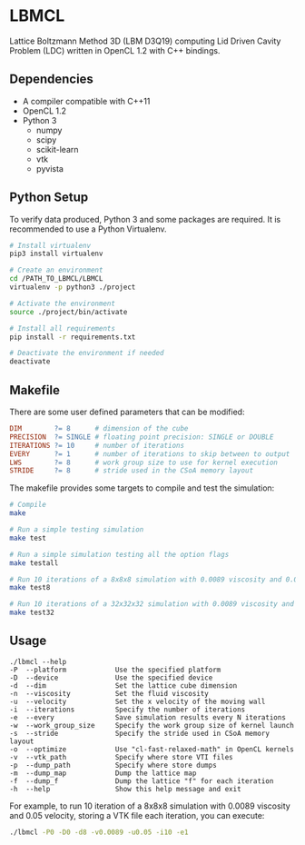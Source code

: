 # LBMCL
Lattice Boltzmann Method 3D (LBM D3Q19) computing Lid Driven Cavity Problem (LDC) written in OpenCL 1.2 with C++ bindings.

## Dependencies
- A compiler compatible with C++11 
- OpenCL 1.2
- Python 3
  - numpy
  - scipy
  - scikit-learn
  - vtk
  - pyvista

## Python Setup
To verify data produced, Python 3 and some packages are required. It is recommended to use a Python Virtualenv.
```bash
# Install virtualenv
pip3 install virtualenv

# Create an environment
cd /PATH_TO_LBMCL/LBMCL
virtualenv -p python3 ./project

# Activate the environment
source ./project/bin/activate

# Install all requirements
pip install -r requirements.txt

# Deactivate the environment if needed
deactivate
```

## Makefile
There are some user defined parameters that can be modified:
```makefile
DIM        ?= 8      # dimension of the cube
PRECISION  ?= SINGLE # floating point precision: SINGLE or DOUBLE
ITERATIONS ?= 10     # number of iterations
EVERY      ?= 1      # number of iterations to skip between to output
LWS        ?= 8      # work group size to use for kernel execution
STRIDE     ?= 8      # stride used in the CSoA memory layout
```

The makefile provides some targets to compile and test the simulation:
```bash
# Compile
make

# Run a simple testing simulation
make test

# Run a simple simulation testing all the option flags
make testall

# Run 10 iterations of a 8x8x8 simulation with 0.0089 viscosity and 0.05 velocity, then verify data
make test8

# Run 10 iterations of a 32x32x32 simulation with 0.0089 viscosity and 0.05 velocity, then verify data
make test32
```

## Usage
```wiki
./lbmcl --help
-P  --platform            Use the specified platform                     
-D  --device              Use the specified device                       
-d  --dim                 Set the lattice cube dimension                 
-n  --viscosity           Set the fluid viscosity                        
-u  --velocity            Set the x velocity of the moving wall          
-i  --iterations          Specify the number of iterations               
-e  --every               Save simulation results every N iterations     
-w  --work_group_size     Specify the work group size of kernel launch   
-s  --stride              Specify the stride used in CSoA memory layout  
-o  --optimize            Use "cl-fast-relaxed-math" in OpenCL kernels 
-v  --vtk_path            Specify where store VTI files                  
-p  --dump_path           Specify where store dumps                      
-m  --dump_map            Dump the lattice map                           
-f  --dump_f              Dump the lattice "f" for each iteration      
-h  --help                Show this help message and exit  
```
For example, to run 10 iteration of a 8x8x8 simulation with 0.0089 viscosity and 0.05 velocity, storing a VTK file each iteration, you can execute:
```bash
./lbmcl -P0 -D0 -d8 -v0.0089 -u0.05 -i10 -e1
```